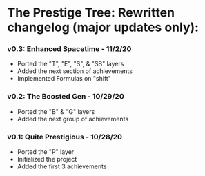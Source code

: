 # The Prestige Tree: Rewritten changelog (major updates only):

### v0.3: Enhanced Spacetime - 11/2/20
- Ported the "T", "E", "S", & "SB" layers
- Added the next section of achievements
- Implemented Formulas on "shift"

### v0.2: The Boosted Gen - 10/29/20
- Ported the "B" & "G" layers
- Added the next group of achievements

### v0.1: Quite Prestigious - 10/28/20
- Ported the "P" layer
- Initialized the project
- Added the first 3 achievements
